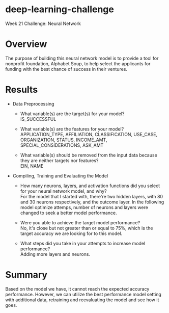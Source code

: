 # deep-learning-challenge
Week 21 Challenge: Neural Network

# Overview
The purpose of building this neural network model is to provide a tool for nonprofit foundation, Alphabet Soup, to help select the applicants for funding with the best chance of success in their ventures.

# Results

* Data Preprocessing <br>
    * What variable(s) are the target(s) for your model? <br>
    IS_SUCCESSFUL

    * What variable(s) are the features for your model? <br>
    APPLICATION_TYPE, AFFILIATION, CLASSIFICATION, USE_CASE, ORGANIZATION, STATUS, INCOME_AMT, SPECIAL_CONSIDERATIONS, ASK_AMT

    * What variable(s) should be removed from the input data because they are neither targets nor features? <br>
    EIN, NAME

* Compiling, Training and Evaluating the Model <br>
    * How many neurons, layers, and activation functions did you select for your neural network model, and why? <br>
    For the model that I started with, there're two hidden layers, with 80 and 30 neurons respectively, and the outcome layer. In the following model optimize attemps, number of neurons and layers were changed to seek a better model performance.

    * Were you able to achieve the target model performance? <br>
    No, it's close but not greater than or equal to 75%, which is the target accuracy we are looking for to this model.

    * What steps did you take in your attempts to increase model performance? <br>
    Adding more layers and neurons.
# Summary
Based on the model we have, it cannot reach the expected accuracy performance. However, we can utilize the best performance model setting with additional data, retraining and reevaluating the model and see how it goes.
